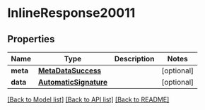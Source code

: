 # InlineResponse20011

## Properties
Name | Type | Description | Notes
------------ | ------------- | ------------- | -------------
**meta** | [**MetaDataSuccess**](MetaDataSuccess.md) |  | [optional] 
**data** | [**AutomaticSignature**](AutomaticSignature.md) |  | [optional] 

[[Back to Model list]](../README.md#documentation-for-models) [[Back to API list]](../README.md#documentation-for-api-endpoints) [[Back to README]](../README.md)


